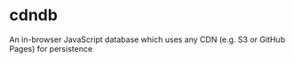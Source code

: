 # cdndb
An in-browser JavaScript database which uses any CDN (e.g. S3 or GitHub Pages) for persistence
